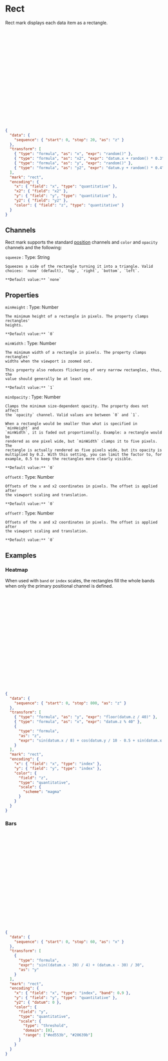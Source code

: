 # Rect

Rect mark displays each data item as a rectangle.

<div class="embed-example">
<div class="embed-container" style="height: 300px"></div>
<div class="embed-spec">

```json
{
  "data": {
    "sequence": { "start": 0, "stop": 20, "as": "z" }
  },
  "transform": [
    { "type": "formula", "as": "x", "expr": "random()" },
    { "type": "formula", "as": "x2", "expr": "datum.x + random() * 0.3" },
    { "type": "formula", "as": "y", "expr": "random()" },
    { "type": "formula", "as": "y2", "expr": "datum.y + random() * 0.4" }
  ],
  "mark": "rect",
  "encoding": {
    "x": { "field": "x", "type": "quantitative" },
    "x2": { "field": "x2" },
    "y": { "field": "y", "type": "quantitative" },
    "y2": { "field": "y2" },
    "color": { "field": "z", "type": "quantitative" }
  }
}
```

</div>
</div>

## Channels

Rect mark supports the standard [position](../encoding/index.md) channels and
`color` and `opacity` channels and the following:

`squeeze`
: Type: String

    Squeezes a side of the rectangle turning it into a triangle. Valid
    choices: `none` (default), `top`, `right`, `bottom`, `left`.

    **Default value:** `none`

## Properties

`minHeight`
: Type: Number

    The minimum height of a rectangle in pixels. The property clamps rectangles'
    heights.

    **Default value:** `0`

`minWidth`
: Type: Number

    The minimum width of a rectangle in pixels. The property clamps rectangles'
    widths when the viewport is zoomed out.

    This property also reduces flickering of very narrow rectangles, thus, the
    value should generally be at least one.

    **Default value:** `1`

`minOpacity`
: Type: Number

    Clamps the minimum size-dependent opacity. The property does not affect
    the `opacity` channel. Valid values are between `0` and `1`.

    When a rectangle would be smaller than what is specified in `minHeight` and
    `minWidth`, it is faded out proportionally. Example: a rectangle would be
    rendered as one pixel wide, but `minWidth` clamps it to five pixels. The
    rectangle is actually rendered as five pixels wide, but its opacity is
    multiplied by 0.2. With this setting, you can limit the factor to, for
    example, 0.5 to keep the rectangles more clearly visible.

    **Default value:** `0`

`offsetX`
: Type: Number

    Offsets of the x and x2 coordinates in pixels. The offset is applied after
    the viewport scaling and translation.

    **Default value:** `0`

`offsetY`
: Type: Number

    Offsets of the x and x2 coordinates in pixels. The offset is applied after
    the viewport scaling and translation.

    **Default value:** `0`

## Examples

### Heatmap

When used with `band` or `index` scales, the rectangles fill the whole bands
when only the primary positional channel is defined.

<div class="embed-example">
<div class="embed-container" style="height: 300px"></div>
<div class="embed-spec">

```json
{
  "data": {
    "sequence": { "start": 0, "stop": 800, "as": "z" }
  },
  "transform": [
    { "type": "formula", "as": "y", "expr": "floor(datum.z / 40)" },
    { "type": "formula", "as": "x", "expr": "datum.z % 40" },
    {
      "type": "formula",
      "as": "z",
      "expr": "sin(datum.x / 8) + cos(datum.y / 10 - 0.5 + sin(datum.x / 20) * 2)"
    }
  ],
  "mark": "rect",
  "encoding": {
    "x": { "field": "x", "type": "index" },
    "y": { "field": "y", "type": "index" },
    "color": {
      "field": "z",
      "type": "quantitative",
      "scale": {
        "scheme": "magma"
      }
    }
  }
}
```

</div>
</div>

### Bars

<div class="embed-example">
<div class="embed-container" style="height: 300px"></div>
<div class="embed-spec">

```json
{
  "data": {
    "sequence": { "start": 0, "stop": 60, "as": "x" }
  },
  "transform": [
    {
      "type": "formula",
      "expr": "sin((datum.x - 30) / 4) + (datum.x - 30) / 30",
      "as": "y"
    }
  ],
  "mark": "rect",
  "encoding": {
    "x": { "field": "x", "type": "index", "band": 0.9 },
    "y": { "field": "y", "type": "quantitative" },
    "y2": { "datum": 0 },
    "color": {
      "field": "y",
      "type": "quantitative",
      "scale": {
        "type": "threshold",
        "domain": [0],
        "range": ["#ed553b", "#20639b"]
      }
    }
  }
}
```

</div>
</div>

